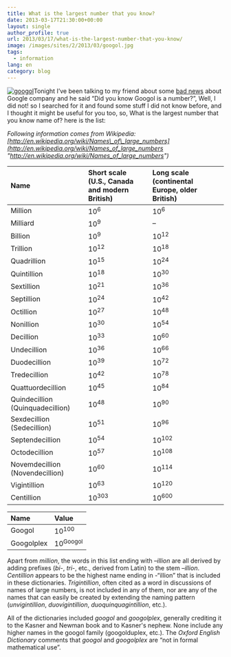 ```yaml
---
title: What is the largest number that you know?
date: 2013-03-17T21:30:00+00:00
layout: single
author_profile: true
url: 2013/03/17/what-is-the-largest-number-that-you-know/
image: /images/sites/2/2013/03/googol.jpg
tags:
  - information
lang: en
category: blog
---
```

[![googol](/images/2013/03/googol-150x150.jpg)](/images/2013/03/googol.jpg)Tonight I’ve been talking to my friend about some [bad news](http://techcrunch.com/2013/03/17/god-damn-it-google/) about Google company and he said “Did you know Googol is a number?”, Well, I did not! so I searched for it and found some stuff I did not know before, and I thought it might be useful for you too, so, What is the largest number that you know name of? here is the list:

_Following information comes from Wikipedia: [http://en.wikipedia.org/wiki/Names\_of\_large_numbers](http://en.wikipedia.org/wiki/Names_of_large_numbers "http://en.wikipedia.org/wiki/Names_of_large_numbers")_

|      Name|Short scale (U.S., Canada and modern British)|Long scale (continental Europe, older British)|
|:----|:----|:----|
|      Million|10<sup>6</sup>|10<sup>6</sup>|
|      Milliard|10<sup>9</sup>|–|
|      Billion|10<sup>9</sup>|10<sup>12</sup>|
|      Trillion|10<sup>12</sup>|10<sup>18</sup>|
|      Quadrillion|10<sup>15</sup>|10<sup>24</sup>|
|      Quintillion|10<sup>18</sup>|10<sup>30</sup>|
|      Sextillion|10<sup>21</sup>|10<sup>36</sup>|
|      Septillion|10<sup>24</sup>|10<sup>42</sup>|
|      Octillion|10<sup>27</sup>|10<sup>48</sup>|
|      Nonillion|10<sup>30</sup>|10<sup>54</sup>|
|      Decillion|10<sup>33</sup>|10<sup>60</sup>|
|      Undecillion|10<sup>36</sup>|10<sup>66</sup>|
|      Duodecillion|10<sup>39</sup>|10<sup>72</sup>|
|      Tredecillion|10<sup>42</sup>|10<sup>78</sup>|
|      Quattuordecillion|10<sup>45</sup>|10<sup>84</sup>|
|      Quindecillion (Quinquadecillion)|10<sup>48</sup>|10<sup>90</sup>|
|      Sexdecillion (Sedecillion)|10<sup>51</sup>|10<sup>96</sup>|
|      Septendecillion|10<sup>54</sup>|10<sup>102</sup>|
|      Octodecillion|10<sup>57</sup>|10<sup>108</sup>|
|      Novemdecillion (Novendecillion)|10<sup>60</sup>|10<sup>114</sup>|
|      Vigintillion|10<sup>63</sup>|10<sup>120</sup>|
|      Centillion|10<sup>303</sup>|10<sup>600</sup>|


|      Name|Value|
|:----|:----|
|      Googol|10<sup>100</sup>|
|      Googolplex|10<sup>Googol</sup>|


Apart from _million_, the words in this list ending with –_illion_ are all derived by adding prefixes (_bi_-, _tri_-, etc., derived from Latin) to the stem –_illion_. _Centillion_ appears to be the highest name ending in -“illion” that is included in these dictionaries. _Trigintillion_, often cited as a word in discussions of names of large numbers, is not included in any of them, nor are any of the names that can easily be created by extending the naming pattern (_unvigintillion_, _duovigintillion_, _duoquinquagintillion_, etc.).

All of the dictionaries included _googol_ and _googolplex_, generally crediting it to the Kasner and Newman book and to Kasner's nephew. None include any higher names in the googol family (googolduplex, etc.). The _Oxford English Dictionary_ comments that _googol_ and _googolplex_ are “not in formal mathematical use”.